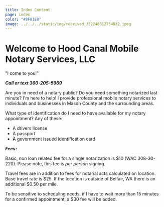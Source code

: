 ```yaml
---
title: Index Content
page: index
color: "#8F81E8"
image: ../../../static/img/received_352240812754032.jpeg
---
```

# Welcome to Hood Canal Mobile  Notary Services, LLC

"I come to you!" 

***Call or text 360-205-5969***

Are you in need of a notary public? Do you need something notarized last minute? I'm here to help! I provide professional mobile notary services to individuals and businesses in Mason County and the surrounding areas.

What type of identification do I need to have available for my notary appointment? Any of these:

* A drivers license
* A passport 
* A government issued identification card

***Fees:***

Basic, non loan related fee for a single notarization is $10 (WAC 308-30-220). Please note, this fee is *per person* signing.

Travel fees are in addition to fees for notarial acts calculated on location. Base travel rate is $25. If the location is outside of Belfair, WA there is an additional $0.50 per mile. 

To be sensitive to scheduling needs, if I have to wait more than 15 minutes for a confirmed appointment, a $30 fee will be added.